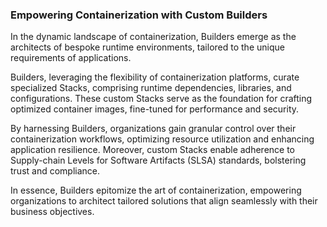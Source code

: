 ### Empowering Containerization with Custom Builders 

In the dynamic landscape of containerization, Builders emerge as the architects of bespoke runtime environments, tailored to the unique requirements of applications. 

Builders, leveraging the flexibility of containerization platforms, curate specialized Stacks, comprising runtime dependencies, libraries, and configurations. These custom Stacks serve as the foundation for crafting optimized container images, fine-tuned for performance and security. 

By harnessing Builders, organizations gain granular control over their containerization workflows, optimizing resource utilization and enhancing application resilience. Moreover, custom Stacks enable adherence to Supply-chain Levels for Software Artifacts (SLSA) standards, bolstering trust and compliance. 

In essence, Builders epitomize the art of containerization, empowering organizations to architect tailored solutions that align seamlessly with their business objectives. 
